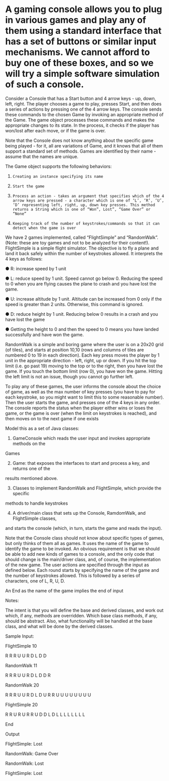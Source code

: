 # A gaming console allows you to plug in various games and play any of them using a standard interface that has a set of buttons or similar input mechanisms. We cannot afford to buy one of these boxes, and so we will try a simple software simulation of such a console.


Consider a Console that has a Start button and 4 arrow keys - up, down, left, right. The player chooses a game to play, presses Start, and then does a series of actions by pressing one of the 4 arrow keys. The console sends these commands to the chosen Game by invoking an appropriate method of the Game. The game object processes these commands and makes the appropriate changes to its state. In the process, it checks if the player has won/lost after each move, or if the game is over.

 

Note that the Console does not know anything about the specific game being played - for it, all are variations of Game, and it knows that all of them support a standard set of methods. Games are identified by their name - assume that the names are unique.

 

The Game object supports the following behaviors:

1.     Creating an instance specifying its name

2.     Start the game

3.     Process an action - takes an argument that specifies which of the 4 arrow keys are pressed - a character which is one of ‘L’, ‘R’, ‘U’, ‘D’ representing left, right, up, down key presses. This method returns a String which is one of “Won”, Lost”, “Game Over” or “None”

4.     Keeping track of the number of keystrokes/commands so that it can detect when the game is over

 

We have 2 games implemented, called “FlightSimple” and “RandomWalk”. (Note: these are toy games and not to be analyzed for their content!). FlightSimple is a simple flight simulator. The objective is to fly a plane and land it back safely within the number of keystrokes allowed. It interprets the 4 keys as follows:

 

●      R: increase speed by 1 unit

●      L: reduce speed by 1 unit. Speed cannot go below 0. Reducing the speed to 0 when you are flying causes the plane to crash and you have lost the game.

●      U: increase altitude by 1 unit. Altitude can be increased from 0 only if the speed is greater than 2 units. Otherwise, this command is ignored.

●      D: reduce height by 1 unit. Reducing below 0 results in a crash and you have lost the game

●      Getting the height to 0 and then the speed to 0 means you have landed successfully and have won the game.

 

RandomWalk is a simple and boring game where the user is on a 20x20 grid (of tiles), and starts at position 10,10 (rows and columns of tiles are numbered 0 to 19 in each direction). Each key press moves the player by 1 unit in the appropriate direction - left, right, up or down. If you hit the top limit (i.e. go past 19) moving to the top or to the right, then you have lost the game. If you touch the bottom limit (row 0), you have won the game. Hitting the left limit is not an issue, though you cannot go further left.

 

To play any of these games, the user informs the console about the choice of game, as well as the max number of key presses (you have to pay for each keystroke, so you might want to limit this to some reasonable number). Then the user starts the game, and presses one of the 4 keys in any order. The console reports the status when the player either wins or loses the game, or the game is over (when the limit on keystrokes is reached), and then moves on to the next game if one exists

 

 

Model this as a set of Java classes:

 

1. GameConsole which reads the user input and invokes appropriate methods on the

Games

2. Game: that exposes the interfaces to start and process a key, and returns one of the

results mentioned above.

3. Classes to implement RandomWalk and FlightSimple, which provide the specific

methods to handle keystrokes

4. A driver/main class that sets up the Console, RamdomWalk, and FlightSimple classes,

and starts the console (which, in turn, starts the game and reads the input).

 

Note that the Console class should not know about specific types of games, but only thinks of them all as games. It uses the name of the game to identify the game to be invoked. An obvious requirement is that we should be able to add new kinds of games to a console, and the only code that should change is the main/driver class, and, of course, the implementation of the new game. The user actions are specified through the input as defined below. Each round starts by specifying the name of the game and the number of keystrokes allowed. This is followed by a series of characters, one of L, R, U, D.

An End as the name of the game implies the end of input

 

Notes:

The intent is that you will define the base and derived classes, and work out which, if any, methods are overridden. Which base class methods, if any, should be abstract. Also, what functionality will be handled at the base class, and what will be done by the derived classes.




Sample Input:

 

FlightSimple 10

R R R U U R D L D D

RandomWalk 11

R R R U U R D L D D R

RandomWalk 20

R R R U U R D L D U R R U U U U U U U U

FlightSimple 20

R R U R U R R U D D L D L L L L L L L L

End


Output

 

FlightSimple: Lost

RandomWalk: Game Over

RandomWalk: Lost

FlightSimple: Lost
